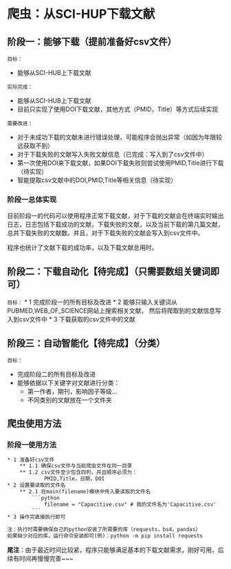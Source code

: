 # 爬虫：从SCI-HUP下载文献

## 阶段一：能够下载（提前准备好csv文件）

`目标：`

* 能够从SCI-HUB上下载文献

`实际完成：`

   * 能够从SCI-HUB上下载文献
* 目前只实现了使用DOI下载文献，其他方式（PMID，Title）等方式后续实现

`需要改进：`

   * 对于未成功下载的文献未进行错误处理，可能程序会抛出异常（如因为年限较远获取不到）
*  对于下载失败的文献写入失败文献信息（已完成：写入到了csv文件中）
*  第一次使用DOI来下载文献，如果DOI下载失败则尝试使用PMID,Title进行下载（待实现）
*  智能提取csv文献中的DOI,PMID,Title等相关信息（待实现）

### 阶段一总体实现

目前阶段一的代码可以使用程序正常下载文献，对于下载的文献会在终端实时输出日志，日志包括下载成功的文献，下载失败的文献，以及当前下载的第几篇文献，总共下载失败的文献数。并且，对于下载失败的文献会写入到csv文件中。

程序也统计了文献下载的成功率，以及下载文献总用时。




## 阶段二：下载自动化【待完成】（只需要数组关键词即可）

`目标：`
    * 1 完成阶段一的所有目标及改进
        * 2 能够只输入关键词从PUBMED,WEB_OF_SCIENCE网站上搜索相关文献，
          然后将爬取到的文献信息写入到csv文件中
        * 3 下载获取的csv文件中的文献


## 阶段三：自动智能化【待完成】（分类）

`目标：`

* 完成阶段二的所有目标及改进
* 能够依据以下关键字对文献进行分类：
  * 第一作者，期刊，影响因子等级...
  * 不同类别的文献放在一个文件夹

## 爬虫使用方法
### 阶段一使用方法
~~~txt
* 1 准备好csv文件
    ** 1.1 确保csv文件与当前爬虫文件在同一目录
    ** 1.2 csv文件至少包含四列，并且顺序必须为：
            PMID,Title，日期，DOI
* 2 设置要读取的文件名
    ** 2.1 在main(filename)模块中传入要读取的文件名
        ```python
            filename = "Capacitive.csv" # 我的文件名为'Capacitive.csv'
        ```
* 3 操作完直接执行即可

注：执行时需要确保自己的python安装了所需要的库（requests，bs4，pandas）
如果缺少对应的库，运行命令安装即可(例)：python -m pip install requests
~~~



**尾注**：由于最近时间比较紧，程序只能够满足基本的下载文献需求，刚好可用，后续有时间再慢慢完善~~~